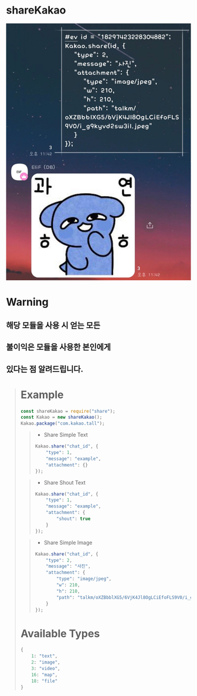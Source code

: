 # shareKakao

![Alt text](0BBF7F9C-07AF-4092-87B7-AA727E2347FB.jpeg)


# Warning
## 해당 모듈을 사용 시 얻는 모든
## 불이익은 모듈을 사용한 본인에게 
## 있다는 점 알려드립니다.

> # Example
> ``` javascript
> const shareKakao = require("share");
> const Kakao = new shareKakao();
> Kakao.package("com.kakao.tall");
> ```
> 
> > * Share Simple Text
> > ``` javascript
> > Kakao.share("chat_id", {
> >     "type": 1,
> >     "message": "example",
> >     "attachment": {}
> > });
> >    ```
> 
> > * Share Shout Text
> > ``` javascript
> > Kakao.share("chat_id", {
> >     "type": 1,
> >     "message": "example",
> >     "attachment": {
> >         "shout": true
> >     }
> > });
> > ```
>
> > * Share Simple Image
> > ``` javascript
> > Kakao.share("chat_id", {
> >     "type": 2,
> >     "message": "사진",
> >     "attachment": {
> >         "type": "image/jpeg",
> >         "w": 210,
> >         "h": 210,
> >         "path": "talkm/oXZBbblXG5/6VjK4Jl8OgLCiEfoFLS9V0/i_g9kyvd2sw3il.jpeg",
> >     }
> > });
> > ```
>
> # Available Types
> ``` javascript
> {
>     1: "text",
>     2: "image",
>     3: "video",
>     16: "map",
>     18: "file"
> }
> ```
